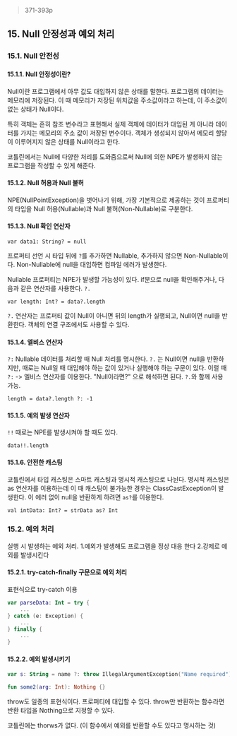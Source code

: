 > 371-393p



## 15. Null 안정성과 예외 처리

### 15.1. Null 안전성

#### 15.1.1. Null 안정성이란?

Null이란 프로그램에서 아무 값도 대입하지 않은 상태를 말한다. 프로그램의 데이터는 메모리에 저장된다. 이 때 메모리가 저장된 위치값을 주소값이라고 하는데, 이 주소값이 없는 상태가 Null이다.

특히 객체는 흔히 참조 변수라고 표현해서 실제 객체에 데이터가 대입된 게 아니라 데이터를 가지는 메모리의 주소 값이 저장된 변수이다. 객체가 생성되지 않아서 메모리 할당이 이루어지지 않은 상태를 Null이라고 한다.

코틀린에서는 Null에 다양한 처리를 도와줌으로써 Null에 의한 NPE가 발생하지 않는 프로그램을 작성할 수 있게 해준다.

#### 15.1.2. Null 허용과 Null 불허

NPE(NullPointException)을 벗어나기 위해, 가장 기본적으로 제공하는 것이 프로퍼티의 타입을 Null 허용(Nullable)과 Null 불허(Non-Nullable)로 구분한다.

#### 15.1.3. Null 확인 연산자

`var data1: String? = null`

프로퍼티 선언 시 타입 뒤에 `?`를 추가하면 Nullable, 추가하지 않으면 Non-Nullable이다. Non-Nullable에 null을 대입하면 컴파일 에러가 발생한다.

Nullable 프로퍼티는 NPE가 발생할 가능성이 있다. if문으로 null을 확인해주거나, 다음과 같은 연산자를 사용한다. `?.`

`var length: Int? = data?.length`

`?.` 연산자는 프로퍼티 값이 Null이 아니면 뒤의 length가 실행되고, Null이면 null을 반환한다. 객체의 연결 구조에서도 사용할 수 있다.

#### 15.1.4. 엘비스 연산자

`?:` Nullable 데이터를 처리할 때 Null 처리를 명시한다. `?.` 는 Null이면 null을 반환하지만, 때로는 Null일 때 대입해야 하는 값이 있거나 실행해야 하는 구문이 있다. 이럴 때 `?:` -> 엘비스 연산자를 이용한다. "Null이라면?" 으로 해석하면 된다. `?.`와 함께 사용 가능.

`length = data?.length ?: -1`

#### 15.1.5. 예외 발생 연산자

`!!` 때로는 NPE를 발생시켜야 할 때도 있다.

`data!!.length`

#### 15.1.6. 안전한 캐스팅

코틀린에서 타입 캐스팅은 스마트 캐스팅과 명시적 캐스팅으로 나뉜다. 명시적 캐스팅은 as 연산자를 이용하는데 이 때 캐스팅이 불가능한 경우는 ClassCastException이 발생한다. 이 에러 없이 null을 반환하게 하려면 `as?`를 이용한다.

`val intData: Int? = strData as? Int`



### 15.2. 예외 처리

실행 시 발생하는 예외 처리. 1.예외가 발생해도 프로그램을 정상 대응 한다 2.강제로 예외를 발생시킨다

#### 15.2.1. try-catch-finally 구문으로 예외 처리

표현식으로 try-catch 이용

```kotlin
var parseData: Int = try {
    ...
} catch (e: Exception) {
    ...
} finally {
    ... 
}
```

#### 15.2.2. 예외 발생시키기

```kotlin
var s: String = name ?: throw IllegalArgumentException("Name required")

fun some2(arg: Int): Nothing {}
```

throw도 일종의 표현식이다. 프로퍼티에 대입할 수 있다. throw만 반환하는 함수라면 반환 타입을 Nothing으로 지정할 수 있다.

코틀린에는 thorws가 없다. (이 함수에서 예외를 반환할 수도 있다고 명시하는 것)



